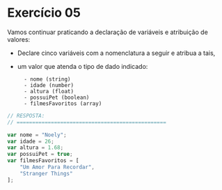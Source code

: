 

# Exercício 05


Vamos continuar praticando a declaração de variáveis e atribuição de valores: 

- Declare cinco variáveis com a nomenclatura a seguir e atribua a tais, 
- um valor que atenda o tipo de dado indicado:

    
        - nome (string) 
        - idade (number)
        - altura (float)
        - possuiPet (boolean)
        - filmesFavoritos (array)
    


```javascript
// RESPOSTA:
// ================================================

var nome = "Noely";
var idade = 26;
var altura = 1.68;
var possuiPet = true;
var filmesFavoritos = [
    "Um Amor Para Recordar",
    "Stranger Things"
];
```
